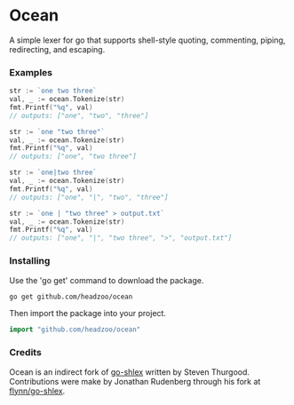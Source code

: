 Ocean
=====
A simple lexer for go that supports shell-style quoting, commenting, piping, redirecting, and escaping.


### Examples
```go
str := `one two three`
val, _ := ocean.Tokenize(str)
fmt.Printf("%q", val)
// outputs: ["one", "two", "three"]
```


```go
str := `one "two three"`
val, _ := ocean.Tokenize(str)
fmt.Printf("%q", val)
// outputs: ["one", "two three"]
```


```go
str := `one|two three`
val, _ := ocean.Tokenize(str)
fmt.Printf("%q", val)
// outputs: ["one", "|", "two", "three"]
```


```go
str := `one | "two three" > output.txt`
val, _ := ocean.Tokenize(str)
fmt.Printf("%q", val)
// outputs: ["one", "|", "two three", ">", "output.txt"]
```

### Installing
Use the 'go get' command to download the package.
```bash
go get github.com/headzoo/ocean
```

Then import the package into your project.
```go
import "github.com/headzoo/ocean"
```


### Credits
Ocean is an indirect fork of [go-shlex](http://code.google.com/p/go-shlex/) written by Steven Thurgood. Contributions were make by Jonathan Rudenberg through his fork at [flynn/go-shlex](https://github.com/flynn/go-shlex).
